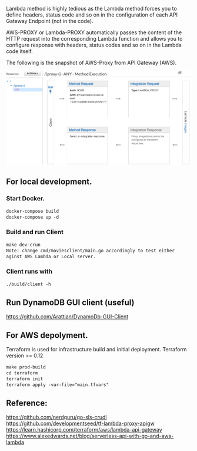Lambda method is highly tedious as the Lambda method forces you to define headers, status code and so on in the configuration of each API Gateway Endpoint (not in the code).

AWS-PROXY or Lambda-PROXY automatically passes the content of the HTTP request into the corresponding Lambda function and allows you to configure response with headers, status codes and so on in the Lambda code itself.

The following is the snapshot of AWS-Proxy from API Gateway (AWS).

![AWS Proxy](img/aws_proxy_method.png)

## For local development.

### Start Docker.

```
docker-compose build
docker-compose up -d
```

### Build and run Client

```
make dev-crun
Note: change cmd/moviesclient/main.go accordingly to test either aginst AWS Lambda or Local server.
```

### Client runs with

```
./build/client -h
```

## Run DynamoDB GUI client (useful)

https://github.com/Arattian/DynamoDb-GUI-Client

## For AWS depolyment.

Terraform is used for infrastructure build and initial deployment.
Terraform version >= 0.12

```
make prod-build
cd terraform
terraform init
terraform apply -var-file="main.tfvars"
```

## Reference:

https://github.com/nerdguru/go-sls-crudl
https://github.com/developmentseed/tf-lambda-proxy-apigw
https://learn.hashicorp.com/terraform/aws/lambda-api-gateway
https://www.alexedwards.net/blog/serverless-api-with-go-and-aws-lambda
